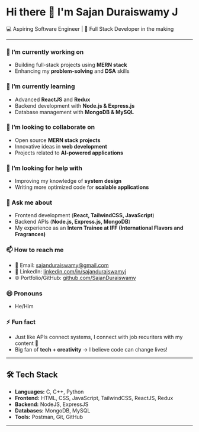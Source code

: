 # Hi there 👋 I'm Sajan Duraiswamy J

💻 Aspiring Software Engineer | 🚀 Full Stack Developer in the making  

---

### 🔭 I’m currently working on
- Building full-stack projects using **MERN stack**  
- Enhancing my **problem-solving** and **DSA** skills  

### 🌱 I’m currently learning
- Advanced **ReactJS** and **Redux**  
- Backend development with **Node.js & Express.js**  
- Database management with **MongoDB & MySQL**  

### 👯 I’m looking to collaborate on
- Open source **MERN stack projects**  
- Innovative ideas in **web development**  
- Projects related to **AI-powered applications**  

### 🤔 I’m looking for help with
- Improving my knowledge of **system design**  
- Writing more optimized code for **scalable applications**  

### 💬 Ask me about
- Frontend development (**React, TailwindCSS, JavaScript**)  
- Backend APIs (**Node.js, Express.js, MongoDB**)  
- My experience as an **Intern Trainee at IFF (International Flavors and Fragrances)**  

### 📫 How to reach me
- 📧 Email: [sajanduraiswamy@gmail.com](mailto:sajanduraiswamy@gmail.com)  
- 💼 LinkedIn: [linkedin.com/in/sajanduraiswamyj](https://www.linkedin.com/in/sajanduraiswamyj)  
- 🌐 Portfolio/GitHub: [github.com/SajanDuraiswamy](https://github.com/SajanDuraiswamy)  

### 😄 Pronouns
- He/Him  

### ⚡ Fun fact
- Just like APIs connect systems, I connect with job recuriters with my content 🚀
- Big fan of **tech + creativity** → I believe code can change lives!  

---

## 🛠️ Tech Stack
- **Languages:** C, C++, Python  
- **Frontend:** HTML, CSS, JavaScript, TailwindCSS, ReactJS, Redux  
- **Backend:** NodeJS, ExpressJS  
- **Databases:** MongoDB, MySQL  
- **Tools:** Postman, Git, GitHub  

---

